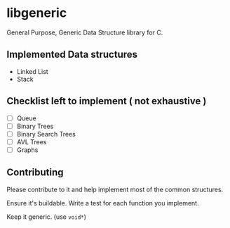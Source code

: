 # libgeneric
General Purpose, Generic Data Structure library for C. 

## Implemented Data structures
* Linked List
* Stack

## Checklist left to implement ( not exhaustive )

- [ ] Queue
- [ ] Binary Trees
- [ ] Binary Search Trees
- [ ] AVL Trees
- [ ] Graphs

## Contributing

Please contribute to it and help implement most of the common structures. 

Ensure it's buildable. Write a test for each function you implement.

Keep it generic. (use `void*`)
